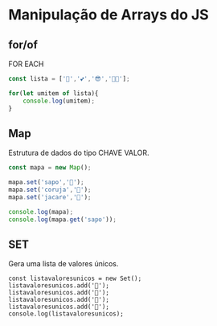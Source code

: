 # Manipulação de Arrays do JS

## for/of
FOR EACH
```javascript
const lista = ['🐸','💕','😎','🐱‍🐉'];

for(let umitem of lista){
    console.log(umitem);
}
```

## Map
Estrutura de dados do tipo CHAVE VALOR.
```javascript
const mapa = new Map();

mapa.set('sapo','🐸');
mapa.set('coruja','🦉');
mapa.set('jacare','🐊');

console.log(mapa);
console.log(mapa.get('sapo'));
```

## SET
Gera uma lista de valores únicos.
```
const listavaloresunicos = new Set();
listavaloresunicos.add('🐸');
listavaloresunicos.add('🐊');
listavaloresunicos.add('🐶');
listavaloresunicos.add('🐸');
console.log(listavaloresunicos);
```
